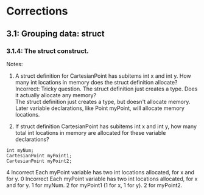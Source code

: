 # Corrections
## 3.1: Grouping data: struct
### 3.1.4: The struct construct.
Notes: <br>
1) A struct definition for CartesianPoint has subitems int x and int y. 
How many int locations in memory does the struct definition allocate?  <br>
Incorrect: Tricky question. The struct definition just creates a type. Does it actually allocate any memory? <br>
The struct definition just creates a type, but doesn't allocate memory. Later variable declarations, like Point myPoint, will allocate memory locations.<br>


2) If struct definition CartesianPoint has subitems int x and int y, how many total int locations in memory are allocated for these variable declarations?
```
int myNum;
CartesianPoint myPoint1;
CartesianPoint myPoint2;
```
4 Incorrect Each myPoint variable has two int locations allocated, for x and for y.
0 Incorrect Each myPoint variable has two int locations allocated, for x and for y.
1 for myNum. 
2 for myPoint1 (1 for x, 1 for y). 
2 for myPoint2.
